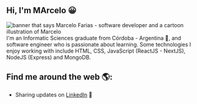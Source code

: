 ## Hi, I'm MArcelo 😀

<img src="https://raw.githubusercontent.com/M0nica/M0nica/master/gh-header-image-cropped.png" alt="banner that says Marcelo Farias - software developer and a cartoon illustration of Marcelo">
I'm an Informatic Sciences graduate from Córdoba - Argentina 🚀, and software engineer who is passionate about learning. Some technologies I enjoy working with include HTML, CSS, JavaScript (ReactJS - NextJS), NodeJS (Express) and MongoDB. 


## Find me around the web 🌎:

- Sharing updates on <a href="https://www.linkedin.com/in/hugo-marcelo-farias/">LinkedIn</a> 💼

